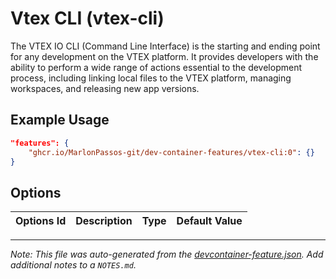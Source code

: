 
# Vtex CLI (vtex-cli)

The VTEX IO CLI (Command Line Interface) is the starting and ending point for any development on the VTEX platform. It provides developers with the ability to perform a wide range of actions essential to the development process, including linking local files to the VTEX platform, managing workspaces, and releasing new app versions.

## Example Usage

```json
"features": {
    "ghcr.io/MarlonPassos-git/dev-container-features/vtex-cli:0": {}
}
```

## Options

| Options Id | Description | Type | Default Value |
|-----|-----|-----|-----|




---

_Note: This file was auto-generated from the [devcontainer-feature.json](https://github.com/MarlonPassos-git/dev-container-features/blob/main/src/vtex-cli/devcontainer-feature.json).  Add additional notes to a `NOTES.md`._

